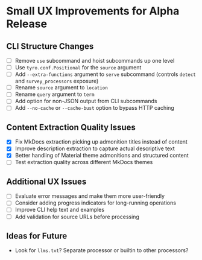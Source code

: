 # Small UX Improvements for Alpha Release

## CLI Structure Changes
- [ ] Remove `use` subcommand and hoist subcommands up one level
- [ ] Use `tyro.conf.Positional` for the `source` argument
- [ ] Add `--extra-functions` argument to `serve` subcommand (controls `detect` and `survey_processors` exposure)
- [ ] Rename `source` argument to `location` 
- [ ] Rename `query` argument to `term`
- [ ] Add option for non-JSON output from CLI subcommands
- [ ] Add `--no-cache` or `--cache-bust` option to bypass HTTP caching

## Content Extraction Quality Issues
- [x] Fix MkDocs extraction picking up admonition titles instead of content
- [x] Improve description extraction to capture actual descriptive text
- [x] Better handling of Material theme admonitions and structured content
- [ ] Test extraction quality across different MkDocs themes

## Additional UX Issues
- [ ] Evaluate error messages and make them more user-friendly
- [ ] Consider adding progress indicators for long-running operations
- [ ] Improve CLI help text and examples
- [ ] Add validation for source URLs before processing

## Ideas for Future
- Look for `llms.txt`? Separate processor or builtin to other processors?
